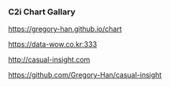 ### C2i Chart Gallary

https://gregory-han.github.io/chart

https://data-wow.co.kr:333

http://casual-insight.com

https://github.com/Gregory-Han/casual-insight
